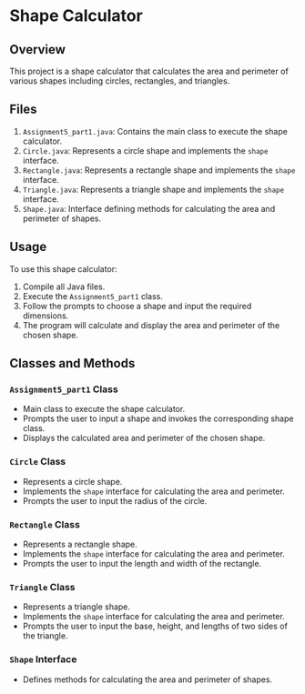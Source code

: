 
# Shape Calculator

## Overview
This project is a shape calculator that calculates the area and perimeter of various shapes including circles, rectangles, and triangles.

## Files
1. `Assignment5_part1.java`: Contains the main class to execute the shape calculator.
2. `Circle.java`: Represents a circle shape and implements the `shape` interface.
3. `Rectangle.java`: Represents a rectangle shape and implements the `shape` interface.
4. `Triangle.java`: Represents a triangle shape and implements the `shape` interface.
5. `Shape.java`: Interface defining methods for calculating the area and perimeter of shapes.

## Usage
To use this shape calculator:
1. Compile all Java files.
2. Execute the `Assignment5_part1` class.
3. Follow the prompts to choose a shape and input the required dimensions.
4. The program will calculate and display the area and perimeter of the chosen shape.

## Classes and Methods

### `Assignment5_part1` Class
- Main class to execute the shape calculator.
- Prompts the user to input a shape and invokes the corresponding shape class.
- Displays the calculated area and perimeter of the chosen shape.

### `Circle` Class
- Represents a circle shape.
- Implements the `shape` interface for calculating the area and perimeter.
- Prompts the user to input the radius of the circle.

### `Rectangle` Class
- Represents a rectangle shape.
- Implements the `shape` interface for calculating the area and perimeter.
- Prompts the user to input the length and width of the rectangle.

### `Triangle` Class
- Represents a triangle shape.
- Implements the `shape` interface for calculating the area and perimeter.
- Prompts the user to input the base, height, and lengths of two sides of the triangle.

### `Shape` Interface
- Defines methods for calculating the area and perimeter of shapes.

